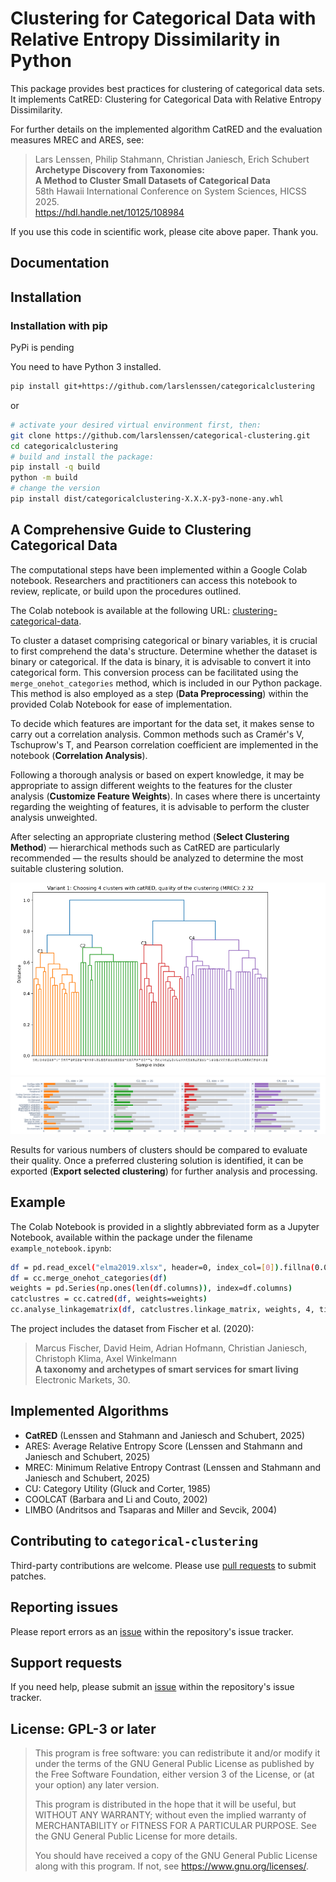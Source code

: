 # Clustering for Categorical Data with Relative Entropy Dissimilarity in Python

This package provides best practices for clustering of categorical data sets. It implements CatRED: Clustering for Categorical Data with Relative Entropy Dissimilarity.

For further details on the implemented algorithm CatRED and the evaluation measures MREC and ARES, see:

> Lars Lenssen, Philip Stahmann, Christian Janiesch, Erich Schubert  
> **Archetype Discovery from Taxonomies:**  
> **A Method to Cluster Small Datasets of Categorical Data**  
> 58th Hawaii International Conference on System Sciences, HICSS 2025.  
> https://hdl.handle.net/10125/108984

If you use this code in scientific work, please cite above paper. Thank you.

## Documentation

## Installation

### Installation with pip

PyPi is pending 

You need to have Python 3 installed.

```sh
pip install git+https://github.com/larslenssen/categoricalclustering
```

or

```sh
# activate your desired virtual environment first, then:
git clone https://github.com/larslenssen/categorical-clustering.git
cd categoricalclustering
# build and install the package:
pip install -q build
python -m build
# change the version
pip install dist/categoricalclustering-X.X.X-py3-none-any.whl
```




## A Comprehensive Guide to Clustering Categorical Data 

The computational steps have been implemented within a Google Colab notebook. Researchers and practitioners can access this notebook to review, replicate, or build upon the procedures outlined.

The Colab notebook is available at the following URL: [clustering-categorical-data](https://colab.research.google.com/drive/1RZG0hyNUr-VKCe8dtDZR32loU9Euryi-?usp=sharing).

To cluster a dataset comprising categorical or binary variables, it is crucial to first comprehend the data's structure. Determine whether the dataset is binary or categorical. If the data is binary, it is advisable to convert it into categorical form. This conversion process can be facilitated using the ```merge_onehot_categories``` method, which is included in our Python package. This method is also employed as a step (**Data Preprocessing**) within the provided Colab Notebook for ease of implementation.

To decide which features are important for the data set, it makes sense to carry out a correlation analysis. Common methods such as Cramér's V, Tschuprow's T, and Pearson correlation coefficient are implemented in the notebook (**Correlation Analysis**). 

Following a thorough analysis or based on expert knowledge, it may be appropriate to assign different weights to the features for the cluster analysis (**Customize Feature Weights**). In cases where there is uncertainty regarding the weighting of features, it is advisable to perform the cluster analysis unweighted.

After selecting an appropriate clustering method (**Select Clustering Method**) — hierarchical methods such as CatRED are particularly recommended — the results should be analyzed to determine the most suitable clustering solution.

![dendogram](https://github.com/larslenssen/categoricalclustering/blob/main/documentation/dendogram.png?raw=true)
![cluster distribution](https://github.com/larslenssen/categoricalclustering/blob/main/documentation/cluster_dist.png?raw=true)

Results for various numbers of clusters should be compared to evaluate their quality. Once a preferred clustering solution is identified, it can be exported (**Export selected clustering**) for further analysis and processing.

## Example

The Colab Notebook is provided in a slightly abbreviated form as a Jupyter Notebook, available within the package under the filename ```example_notebook.ipynb```:

```sh
df = pd.read_excel("elma2019.xlsx", header=0, index_col=[0]).fillna(0.0).astype(np.int64)
df = cc.merge_onehot_categories(df)
weights = pd.Series(np.ones(len(df.columns)), index=df.columns)
catclustres = cc.catred(df, weights=weights)
cc.analyse_linkagematrix(df, catclustres.linkage_matrix, weights, 4, title=f' Choosing 4 clusters, ')
```

The project includes the dataset from Fischer et al. (2020):

> Marcus Fischer, David Heim, Adrian Hofmann, Christian Janiesch, Christoph Klima, Axel Winkelmann  
> **A taxonomy and archetypes of smart services for smart living**  
> Electronic Markets, 30.  

## Implemented Algorithms

* **CatRED** (Lenssen and Stahmann and Janiesch and Schubert, 2025)
* ARES: Average Relative Entropy Score (Lenssen and Stahmann and Janiesch and Schubert, 2025)
* MREC: Minimum Relative Entropy Contrast (Lenssen and Stahmann and Janiesch and Schubert, 2025)
* CU: Category Utility (Gluck and Corter, 1985)
* COOLCAT (Barbara and Li and Couto, 2002)
* LIMBO (Andritsos and Tsaparas and Miller and Sevcik, 2004)

## Contributing to `categorical-clustering`

Third-party contributions are welcome. Please use [pull requests](https://github.com/larslenssen/categorical-clustering/pulls) to submit patches.

## Reporting issues

Please report errors as an [issue](https://github.com/larslenssen/categorical-clustering/issues) within the repository's issue tracker.

## Support requests

If you need help, please submit an [issue](https://github.com/larslenssen/categorical-clustering/issues) within the repository's issue tracker.

## License: GPL-3 or later

> This program is free software: you can redistribute it and/or modify
> it under the terms of the GNU General Public License as published by
> the Free Software Foundation, either version 3 of the License, or
> (at your option) any later version.
> 
> This program is distributed in the hope that it will be useful,
> but WITHOUT ANY WARRANTY; without even the implied warranty of
> MERCHANTABILITY or FITNESS FOR A PARTICULAR PURPOSE.  See the
> GNU General Public License for more details.
> 
> You should have received a copy of the GNU General Public License
> along with this program.  If not, see <https://www.gnu.org/licenses/>.
